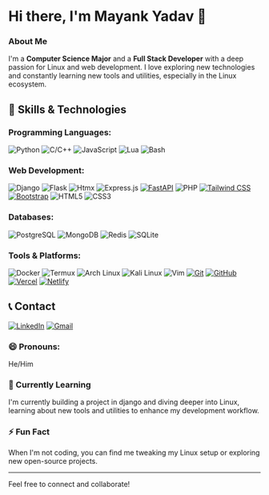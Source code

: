 <!--
**MayankGH7/MayankGH7** is a ✨ _special_ ✨ repository because its `README.md` (this file) appears on your GitHub profile.

Here are some ideas to get you started:

- 🔭 I’m currently working on ...
- 🌱 I’m currently learning ...
- 👯 I’m looking to collaborate on ...
- 🤔 I’m looking for help with ...
- 💬 Ask me about ...
- 📫 How to reach me: ...
- 😄 Pronouns: ...
- ⚡ Fun fact: ...
-->
# Hi there, I'm Mayank Yadav 👋

### About Me

I'm a **Computer Science Major** and a **Full Stack Developer** with a deep passion for Linux and web development. I love exploring new technologies and constantly learning new tools and utilities, especially in the Linux ecosystem.

## 🚀 Skills & Technologies

### Programming Languages:
![Python](https://img.shields.io/badge/Python-3776AB?style=for-the-badge&logo=python&logoColor=white)
![C/C++](https://img.shields.io/badge/C%2FC%2B%2B-00599C?style=for-the-badge&logo=c&logoColor=white)
![JavaScript](https://img.shields.io/badge/JavaScript-F7DF1E?style=for-the-badge&logo=javascript&logoColor=black)
![Lua](https://img.shields.io/badge/Lua-2C2D72?style=for-the-badge&logo=lua&logoColor=white)
![Bash](https://img.shields.io/badge/Bash-4EAA25?style=for-the-badge&logo=gnubash&logoColor=white)

### Web Development:
![Django](https://img.shields.io/badge/Django-092E20?style=for-the-badge&logo=django&logoColor=white)
![Flask](https://img.shields.io/badge/Flask-000000?style=for-the-badge&logo=flask&logoColor=white)
![Htmx](https://img.shields.io/badge/Htmx-000000?style=for-the-badge&logo=htmx&logoColor=white)
![Express.js](https://img.shields.io/badge/Express.js-000000?style=for-the-badge&logo=express&logoColor=white)
[![FastAPI](https://img.shields.io/badge/FastAPI-009688?style=for-the-badge&logo=fastapi&logoColor=white)](https://fastapi.tiangolo.com/)
![PHP](https://img.shields.io/badge/PHP-777BB4?style=for-the-badge&logo=php&logoColor=white)
[![Tailwind CSS](https://img.shields.io/badge/Tailwind_CSS-38B2AC?style=for-the-badge&logo=tailwind-css&logoColor=white)](https://tailwindcss.com/)
[![Bootstrap](https://img.shields.io/badge/Bootstrap-7952B3?style=for-the-badge&logo=bootstrap&logoColor=white)](https://getbootstrap.com/)
![HTML5](https://img.shields.io/badge/HTML5-E34F26?style=for-the-badge&logo=html5&logoColor=white)
![CSS3](https://img.shields.io/badge/CSS3-1572B6?style=for-the-badge&logo=css3&logoColor=white)

### Databases:
![PostgreSQL](https://img.shields.io/badge/PostgreSQL-336791?style=for-the-badge&logo=postgresql&logoColor=white)
![MongoDB](https://img.shields.io/badge/MongoDB-47A248?style=for-the-badge&logo=mongodb&logoColor=white)
![Redis](https://img.shields.io/badge/Redis-DC382D?style=for-the-badge&logo=redis&logoColor=white)
![SQLite](https://img.shields.io/badge/SQLite-003B57?style=for-the-badge&logo=sqlite&logoColor=white)

### Tools & Platforms:
![Docker](https://img.shields.io/badge/Docker-2496ED?style=for-the-badge&logo=docker&logoColor=white)
![Termux](https://img.shields.io/badge/Termux-000000?style=for-the-badge&logo=termux&logoColor=white)
![Arch Linux](https://img.shields.io/badge/Arch_Linux-1793D1?style=for-the-badge&logo=arch-linux&logoColor=white)
![Kali Linux](https://img.shields.io/badge/Kali_Linux-557C94?style=for-the-badge&logo=kalilinux&logoColor=white)
![Vim](https://img.shields.io/badge/Vim-019733?style=for-the-badge&logo=vim&logoColor=white)
[![Git](https://img.shields.io/badge/Git-F05032?style=for-the-badge&logo=git&logoColor=white)](https://git-scm.com/)
[![GitHub](https://img.shields.io/badge/GitHub-181717?style=for-the-badge&logo=github&logoColor=white)](https://github.com/)
[![Vercel](https://img.shields.io/badge/Vercel-000000?style=for-the-badge&logo=vercel&logoColor=white)](https://vercel.com/)
[![Netlify](https://img.shields.io/badge/Netlify-00C7B7?style=for-the-badge&logo=netlify&logoColor=white)](https://www.netlify.com/)

## 📞 Contact

[![LinkedIn](https://img.shields.io/badge/LinkedIn-blue?style=for-the-badge&logo=linkedin)](https://www.linkedin.com/in/mayank-yadav-9ab5531b8/)
[![Gmail](https://img.shields.io/badge/Gmail-red?style=for-the-badge&logo=gmail)](mailto:mayankrao576@gmail.com)


### 😄 Pronouns:
He/Him

### 🌱 Currently Learning
I'm currently building a project in django and diving deeper into Linux, learning about new tools and utilities to enhance my development workflow.

### ⚡ Fun Fact
When I'm not coding, you can find me tweaking my Linux setup or exploring new open-source projects.

---

Feel free to connect and collaborate!
